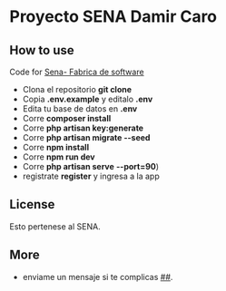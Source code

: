 # Proyecto SENA  Damir Caro

## How to use

Code for [Sena- Fabrica de software](https://www.youtube.com/playlist?list=PLYO5TOinzgThHkDH3GYxAeidegZkuLE3_)

- Clona el repositorio __git clone__
- Copia __.env.example__ y editalo __.env__
- Edita tu base de datos en __.env__
- Corre __composer install__
- Corre __php artisan key:generate__
- Corre __php artisan migrate --seed__
- Corre __npm install__
- Corre __npm run dev__
- Corre __php artisan serve__  __--port=90__)
- registrate  __register__ y ingresa a la app

## License

Esto pertenese al SENA.

## More


- enviame un mensaje si te complicas  [##](##).
